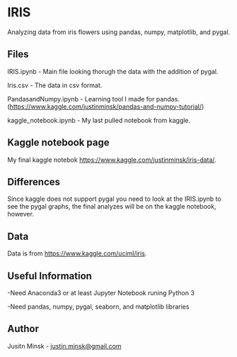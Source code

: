 # IRIS

Analyzing data from iris flowers using pandas, numpy, matplotlib, and pygal.

## Files

IRIS.ipynb - Main file looking thorugh the data with the addition of pygal.

Iris.csv - The data in csv format.

PandasandNumpy.ipynb - Learning tool I made for pandas. (https://www.kaggle.com/justinminsk/pandas-and-numpy-tutorial/)

kaggle_notebook.ipynb - My last pulled notebook from kaggle.

## Kaggle notebook page

My final kaggle notebok https://www.kaggle.com/justinminsk/iris-data/.

## Differences

Since kaggle does not support pygal you need to look at the IRIS.ipynb to see the pygal graphs, the final analyzes will be on the kaggle notebook, however. 

## Data

Data is from https://www.kaggle.com/uciml/iris.

## Useful Information

-Need Anaconda3 or at least Jupyter Notebook runing Python 3

-Need pandas, numpy, pygal, seaborn, and matplotlib libraries

## Author

Jusitn Minsk - justin.minsk@gmail.com
